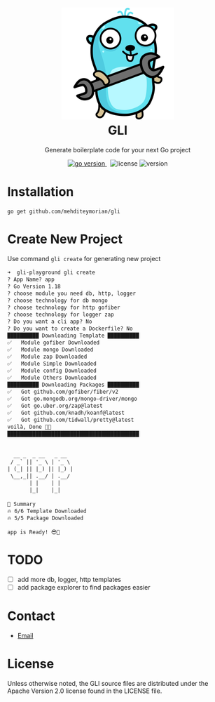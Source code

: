 <h1 align="center">
<img alt="Koi logo" src="assets/logo.svg" width="256px"/><br/>
GLI
</h1>
<p align="center">Generate boilerplate code for your next Go project</p>

<p align="center">
<a href="https://pkg.go.dev/github.com/mehditeymorian/gli/v3?tab=doc"target="_blank">
    <img src="https://img.shields.io/badge/Go-1.18+-00ADD8?style=for-the-badge&logo=go" alt="go version" />
</a>&nbsp;
<img src="https://img.shields.io/badge/license-apache_2.0-red?style=for-the-badge&logo=none" alt="license" />

<img src="https://img.shields.io/badge/Version-1.0.0-informational?style=for-the-badge&logo=none" alt="version" />
</p>

# Installation
```shell
go get github.com/mehditeymorian/gli
```

# Create New Project
Use command `gli create` for generating new project
```text
➜  gli-playground gli create
? App Name? app
? Go Version 1.18
? choose module you need db, http, logger
? choose technology for db mongo
? choose technology for http gofiber
? choose technology for logger zap
? Do you want a cli app? No
? Do you want to create a Dockerfile? No
██████████ Downloading Template ██████████
✅	Module gofiber Downloaded
✅	Module mongo Downloaded
✅	Module zap Downloaded
✅	Module Simple Downloaded
✅	Module config Downloaded
✅	Module Others Downloaded
██████████ Downloading Packages ██████████
✅	Got github.com/gofiber/fiber/v2
✅	Got go.mongodb.org/mongo-driver/mongo
✅	Got go.uber.org/zap@latest
✅	Got github.com/knadh/koanf@latest
✅	Got github.com/tidwall/pretty@latest
voilà, Done 🤌🏻
██████████████████████████████████████████


  __ _  _ __   _ __
 / _` || '_ \ | '_ \
| (_| || |_) || |_) |
 \__,_|| .__/ | .__/
       | |    | |
       |_|    |_|

📝 Summary
🔥 6/6 Template Downloaded
🔥 5/5 Package Downloaded

app is Ready! 😎🙌
```

# TODO
- [ ] add more db, logger, http templates
- [ ] add package explorer to find packages easier

# Contact
- [Email](mailto:mehditeymorian322@gmail.com)

# License
Unless otherwise noted, the GLI source files are distributed under the Apache Version 2.0 license found in the LICENSE file.
